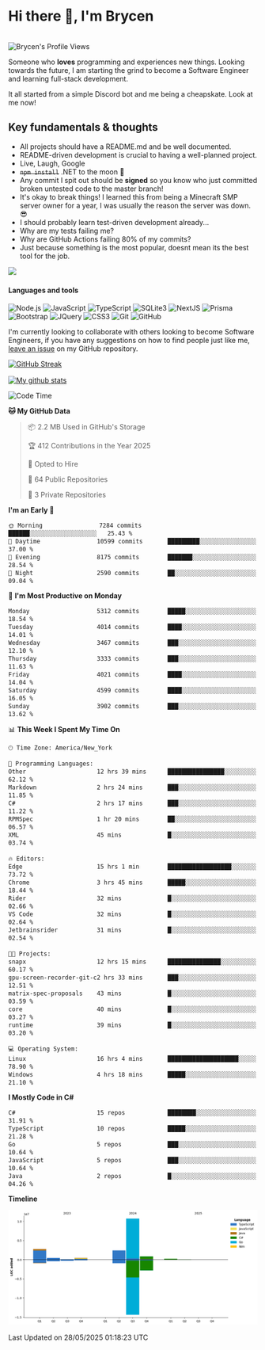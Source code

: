 # Hi there 👋, I'm Brycen

<br>
<img src="https://komarev.com/ghpvc/?username=BrycensRanch" alt="Brycen's Profile Views" />

Someone who **loves** programming and experiences new things. Looking towards the future, I am starting the grind to become a Software Engineer and learning full-stack development.

It all started from a simple Discord bot and me being a cheapskate. Look at me now!

## Key fundamentals & thoughts

- All projects should have a README.md and be well documented.
- README-driven development is crucial to having a well-planned project.
- Live, Laugh, Google
- ~~`npm install`~~ .NET to the moon 🚀
- Any commit I spit out should be **signed** so you know who just committed broken untested code to the master branch!
- It's okay to break things! I learned this from being a Minecraft SMP server owner for a year, I was usually the reason the server was down. 😎
- I should probably learn test-driven development already...
- Why are my tests failing me?
- Why are GitHub Actions failing 80% of my commits? 
- Just because something is the most popular, doesnt mean its the best tool for the job.

<img src="https://res.cloudinary.com/practicaldev/image/fetch/s--OoBLh7-Q--/c_limit%2Cf_auto%2Cfl_progressive%2Cq_auto%2Cw_880/https://cdn-images-1.medium.com/max/1614/1%2A8BlqJ8lNVZzuRjAg1mZ50w.png" height="400"/>

<h4>Languages and tools</h4>
<p>
  <img src="https://img.shields.io/badge/node.js%20-%2343853D.svg?&style=for-the-badge&logo=node.js&logoColor=white" alt="Node.js" />
  <img src="https://img.shields.io/badge/javascript%20-%23323330.svg?&style=for-the-badge&logo=javascript&logoColor=%23F7DF1E" alt="JavaScript" />
  <img src="https://img.shields.io/badge/typescript%20-%23323330.svg?&style=for-the-badge&logo=typescript&logoColor=#3467eb" alt="TypeScript" />
  <img src="https://img.shields.io/badge/sqlite3%20-%23323330.svg?&style=for-the-badge&logo=sqlite&logoColor=#3467eb" alt="SQLite3" />
  <img src="https://img.shields.io/badge/Next.JS%20-%23323330.svg?&style=for-the-badge&logo=next.js&logoColor=#3467eb" alt="NextJS" />
  <img src="https://img.shields.io/badge/Prisma%20-%23323330.svg?&style=for-the-badge&logo=prisma&logoColor=#3467eb" alt="Prisma" />
  <img src="https://img.shields.io/badge/bootstrap%20-%23323330.svg?&style=for-the-badge&logo=bootstrap" alt="Bootstrap" />
  <img src="https://img.shields.io/badge/jquery%20-%23323330.svg?&style=for-the-badge&logo=jquery" alt="JQuery" />
  <img src="https://img.shields.io/badge/css3%20-%23323330.svg?&style=for-the-badge&logo=css3" alt="CSS3" />
  <img src="https://img.shields.io/badge/git%20-%23323330.svg?&style=for-the-badge&logo=git" alt="Git" />
  <img src="https://img.shields.io/badge/github%20-%23323330.svg?&style=for-the-badge&logo=github" alt="GitHub" />
</p>

 I'm currently looking to collaborate with others looking to become Software Engineers, if you have any suggestions on how to find people just like me, [leave an issue](https://github.com/BrycensRanch/BrycensRanch/issues/new) on my GitHub repository.
 
 <p><a href="https://git.io/streak-stats"><img src=https://github-readme-streak-stats-eight.vercel.app?user=BrycensRanch&amp;theme=dark&amp;hide_border=true&fire=EB5454&amp;ring=0CEB19" alt="GitHub Streak"></a></p>

<a href="https://github.com/anuraghazra/github-readme-stats">
  <img align="center" src="https://github-readme-stats.anuraghazra1.vercel.app/api?username=BrycensRanch&show_icons=true&line_height=27&include_all_commits=true" alt="My github stats" />
</a>

<!--START_SECTION:waka-->
![Code Time](http://img.shields.io/badge/Code%20Time-2%2C069%20hrs%208%20mins-blue)

**🐱 My GitHub Data** 

> 📦 2.2 MB Used in GitHub's Storage 
 > 
> 🏆 412 Contributions in the Year 2025
 > 
> 💼 Opted to Hire
 > 
> 📜 64 Public Repositories 
 > 
> 🔑 3 Private Repositories 
 > 
**I'm an Early 🐤** 

```text
🌞 Morning                7284 commits        ██████░░░░░░░░░░░░░░░░░░░   25.43 % 
🌆 Daytime                10599 commits       █████████░░░░░░░░░░░░░░░░   37.00 % 
🌃 Evening                8175 commits        ███████░░░░░░░░░░░░░░░░░░   28.54 % 
🌙 Night                  2590 commits        ██░░░░░░░░░░░░░░░░░░░░░░░   09.04 % 
```
📅 **I'm Most Productive on Monday** 

```text
Monday                   5312 commits        █████░░░░░░░░░░░░░░░░░░░░   18.54 % 
Tuesday                  4014 commits        ████░░░░░░░░░░░░░░░░░░░░░   14.01 % 
Wednesday                3467 commits        ███░░░░░░░░░░░░░░░░░░░░░░   12.10 % 
Thursday                 3333 commits        ███░░░░░░░░░░░░░░░░░░░░░░   11.63 % 
Friday                   4021 commits        ████░░░░░░░░░░░░░░░░░░░░░   14.04 % 
Saturday                 4599 commits        ████░░░░░░░░░░░░░░░░░░░░░   16.05 % 
Sunday                   3902 commits        ███░░░░░░░░░░░░░░░░░░░░░░   13.62 % 
```


📊 **This Week I Spent My Time On** 

```text
🕑︎ Time Zone: America/New_York

💬 Programming Languages: 
Other                    12 hrs 39 mins      ████████████████░░░░░░░░░   62.12 % 
Markdown                 2 hrs 24 mins       ███░░░░░░░░░░░░░░░░░░░░░░   11.85 % 
C#                       2 hrs 17 mins       ███░░░░░░░░░░░░░░░░░░░░░░   11.22 % 
RPMSpec                  1 hr 20 mins        ██░░░░░░░░░░░░░░░░░░░░░░░   06.57 % 
XML                      45 mins             █░░░░░░░░░░░░░░░░░░░░░░░░   03.74 % 

🔥 Editors: 
Edge                     15 hrs 1 min        ██████████████████░░░░░░░   73.72 % 
Chrome                   3 hrs 45 mins       █████░░░░░░░░░░░░░░░░░░░░   18.44 % 
Rider                    32 mins             █░░░░░░░░░░░░░░░░░░░░░░░░   02.66 % 
VS Code                  32 mins             █░░░░░░░░░░░░░░░░░░░░░░░░   02.64 % 
Jetbrainsrider           31 mins             █░░░░░░░░░░░░░░░░░░░░░░░░   02.54 % 

🐱‍💻 Projects: 
snapx                    12 hrs 15 mins      ███████████████░░░░░░░░░░   60.17 % 
gpu-screen-recorder-git-c2 hrs 33 mins       ███░░░░░░░░░░░░░░░░░░░░░░   12.51 % 
matrix-spec-proposals    43 mins             █░░░░░░░░░░░░░░░░░░░░░░░░   03.59 % 
core                     40 mins             █░░░░░░░░░░░░░░░░░░░░░░░░   03.27 % 
runtime                  39 mins             █░░░░░░░░░░░░░░░░░░░░░░░░   03.20 % 

💻 Operating System: 
Linux                    16 hrs 4 mins       ████████████████████░░░░░   78.90 % 
Windows                  4 hrs 18 mins       █████░░░░░░░░░░░░░░░░░░░░   21.10 % 
```

**I Mostly Code in C#** 

```text
C#                       15 repos            ████████░░░░░░░░░░░░░░░░░   31.91 % 
TypeScript               10 repos            █████░░░░░░░░░░░░░░░░░░░░   21.28 % 
Go                       5 repos             ███░░░░░░░░░░░░░░░░░░░░░░   10.64 % 
JavaScript               5 repos             ███░░░░░░░░░░░░░░░░░░░░░░   10.64 % 
Java                     2 repos             █░░░░░░░░░░░░░░░░░░░░░░░░   04.26 % 
```



**Timeline**

![Lines of Code chart](https://raw.githubusercontent.com/BrycensRanch/BrycensRanch/main/assets/bar_graph.png)


 Last Updated on 28/05/2025 01:18:23 UTC
<!--END_SECTION:waka-->

<!--
**BrycensRanch/BrycensRanch** is a ✨ _special_ ✨ repository because its `README.md` (this file) appears on your GitHub profile.

Here are some ideas to get you started:

- 🔭 I’m currently working on ...
- 🌱 I’m currently learning ...
- 👯 I’m looking to collaborate on ...
- 🤔 I’m looking for help with ...
- 💬 Ask me about ...
- 📫 How to reach me: ...
- 😄 Pronouns: ...
- ⚡ Fun fact: ...
-->
